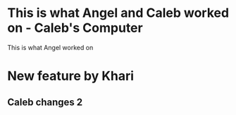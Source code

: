 # This is what Angel and Caleb worked on - Caleb's Computer

This is what Angel worked on

# New feature by Khari

## Caleb changes 2